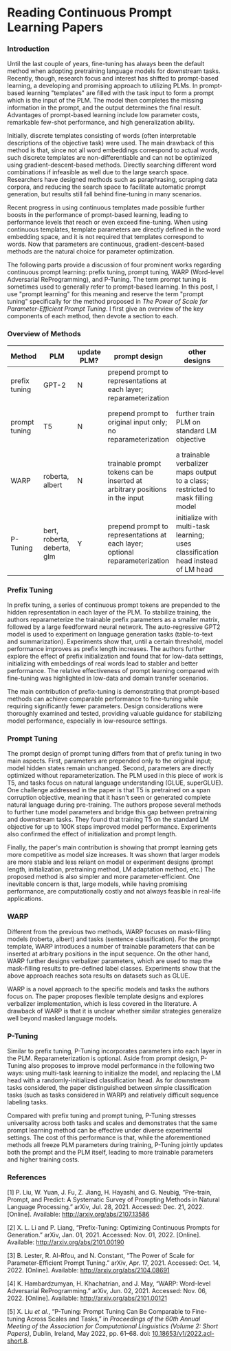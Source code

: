 # Reading Continuous Prompt Learning Papers



### Introduction

Until the last couple of years, fine-tuning has always been the default method when adopting pretraining language models for downstream tasks. Recently, though, research focus and interest has shifted to prompt-based learning, a developing and promising approach to utilizing PLMs. In prompt-based learning "templates" are filled with the task input to form a prompt which is the input of the PLM. The model then completes the missing information in the prompt, and the output determines the final result. Advantages of prompt-based learning include low parameter costs, remarkable few-shot performance, and high generalization ability.

Initially, discrete templates consisting of words (often interpretable descriptions of the objective task) were used. The main drawback of this method is that, since not all word embeddings correspond to actual words, such discrete templates are non-differentiable and can not be optimized using gradient-descent-based methods. Directly searching different word combinations if infeasible as well due to the large search space. Researchers have designed methods such as paraphrasing, scraping data corpora, and reducing the search space to facilitate automatic prompt generation, but results still fall behind fine-tuning in many scenarios.

Recent progress in using continuous templates made possible further boosts in the performance of prompt-based learning, leading to performance levels that reach or even exceed fine-tuning. When using continuous templates, template parameters are directly defined in the word embedding space, and it is not required that templates correspond to words. Now that parameters are continuous, gradient-descent-based methods are the natural choice for parameter optimization.

The following parts provide a discussion of four prominent works regarding continuous prompt learning: prefix tuning, prompt tuning, WARP (Word-level Adversarial ReProgramming), and P-Tuning. The term prompt tuning is sometimes used to generally refer to prompt-based learning. In this post, I use "prompt learning" for this meaning and reserve the term "prompt tuning" specifically for the method proposed in *The Power of Scale for Parameter-Efficient Prompt Tuning*. I first give an overview of the key components of each method, then devote a section to each.



### Overview of Methods

| Method        | PLM                         | update PLM? | prompt design                                                | other designs                                                | tasks                                                |
| ------------- | --------------------------- | ----------- | ------------------------------------------------------------ | ------------------------------------------------------------ | ---------------------------------------------------- |
| prefix tuning | GPT-2                       | N           | prepend prompt to representations at each layer; reparameterization |                                                              | table-to-text; summarization                         |
| prompt tuning | T5                          | N           | prepend prompt to original input only; no reparameterization | further train PLM on standard LM objective                   | natural language understanding (GLUE, superGLUE)     |
| WARP          | roberta, albert             | N           | trainable prompt tokens can be inserted at arbitrary positions in the input | a trainable verbalizer maps output to a class; restricted to mask filling model | sentence / sentence pair classification (GLUE, etc.) |
| P-Tuning      | bert, roberta, deberta, glm | Y           | prepend prompt to representations at each layer; optional reparameterization | initialize with multi-task learning; uses classification head instead of LM head | classification; sequence labeling                    |



### Prefix Tuning

In prefix tuning, a series of continuous prompt tokens are prepended to the hidden representation in each layer of the PLM. To stabilize training, the authors reparameterize the trainable prefix parameters as a smaller matrix, followed by a large feedforward neural network. The auto-regressive GPT2 model is used to experiment on language generation tasks (table-to-text and summarization). Experiments show that, until a certain threshold, model performance improves as prefix length increases. The authors further explore the effect of prefix initialization and found that for low-data settings, initializing with embeddings of real words lead to stabler and better performance. The relative effectiveness of prompt learning compared with fine-tuning was highlighted in low-data and domain transfer scenarios.

The main contribution of prefix-tuning is demonstrating that prompt-based methods can achieve comparable performance to fine-tuning while requiring significantly fewer parameters. Design considerations were thoroughly examined and tested, providing valuable guidance for stabilizing model performance, especially in low-resource settings.



### Prompt Tuning

The prompt design of prompt tuning differs from that of prefix tuning in two main aspects. First, parameters are prepended only to the original input; model hidden states remain unchanged. Second, parameters are directly optimized without reparameterization. The PLM used in this piece of work is T5, and tasks focus on natural language understanding (GLUE, superGLUE). One challenge addressed in the paper is that T5 is pretrained on a span corruption objective, meaning that it hasn't seen or generated complete natural language during pre-training. The authors propose several methods to further tune model parameters and bridge this gap between pretraining and downstream tasks. They found that training T5 on the standard LM objective for up to 100K steps improved model performance. Experiments also confirmed the effect of initialization and prompt length.

Finally, the paper's main contribution is showing that prompt learning gets more competitive as model size increases. It was shown that larger models are more stable and less reliant on model or experiment designs (prompt length, initialization, pretraining method, LM adaptation method, etc.) The proposed method is also simpler and more parameter-efficient. One inevitable concern is that, large models, while having promising performance, are computationally costly and not always feasible in real-life applications.



### WARP

Different from the previous two methods, WARP focuses on mask-filling models (roberta, albert) and tasks (sentence classification).  For the prompt template, WARP introduces a number of trainable parameters that can be inserted at arbitrary positions in the input sequence. On the other hand, WARP further designs verbalizer parameters, which are used to map the mask-filling results to pre-defined label classes. Experiments show that the above approach reaches sota results on datasets such as GLUE.

WARP is a novel approach to the specific models and tasks the authors focus on. The paper proposes flexible template designs and explores verbalizer implementation, which is less covered in the literature. A drawback of WARP is that it is unclear whether similar strategies generalize well beyond masked language models.



### P-Tuning

Similar to prefix tuning, P-Tuning incorporates parameters into each layer in the PLM. Reparameterization is optional. Aside from prompt design, P-Tuning also proposes to improve model performance in the following two ways: using multi-task learning to initialize the model, and replacing the LM head with a randomly-initialized classification head. As for downstream tasks considered, the paper distinguished between simple classification tasks (such as tasks considered in WARP) and relatively difficult sequence labeling tasks.

Compared with prefix tuning and prompt tuning, P-Tuning stresses universality across both tasks and scales and demonstrates that the same prompt learning method can be effective under diverse experimental settings. The cost of this performance is that, while the aforementioned methods all freeze PLM parameters during training, P-Tuning jointly updates both the prompt and the PLM itself, leading to more trainable parameters and higher training costs.



### References

[1] P. Liu, W. Yuan, J. Fu, Z. Jiang, H. Hayashi, and G. Neubig, “Pre-train, Prompt, and Predict: A Systematic Survey of Prompting Methods in Natural Language Processing.” arXiv, Jul. 28, 2021. Accessed: Dec. 21, 2022. [Online]. Available: http://arxiv.org/abs/2107.13586

[2] X. L. Li and P. Liang, “Prefix-Tuning: Optimizing Continuous Prompts for Generation.” arXiv, Jan. 01, 2021. Accessed: Nov. 01, 2022. [Online]. Available: http://arxiv.org/abs/2101.00190

[3] B. Lester, R. Al-Rfou, and N. Constant, “The Power of Scale for Parameter-Efficient Prompt Tuning.” arXiv, Apr. 17, 2021. Accessed: Oct. 14, 2022. [Online]. Available: http://arxiv.org/abs/2104.08691

[4] K. Hambardzumyan, H. Khachatrian, and J. May, “WARP: Word-level Adversarial ReProgramming.” arXiv, Jun. 02, 2021. Accessed: Nov. 06, 2022. [Online]. Available: http://arxiv.org/abs/2101.00121

[5] X. Liu *et al.*, “P-Tuning: Prompt Tuning Can Be Comparable to Fine-tuning Across Scales and Tasks,” in *Proceedings of the 60th Annual Meeting of the Association for Computational Linguistics (Volume 2: Short Papers)*, Dublin, Ireland, May 2022, pp. 61–68. doi: [10.18653/v1/2022.acl-short.8](https://doi.org/10.18653/v1/2022.acl-short.8).